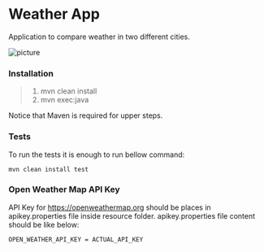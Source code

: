 # Weather App

Application to compare weather in two different cities.


![picture](Application_UI.png)

### **Installation**
> 1) mvn clean install
> 2) mvn exec:java

Notice that Maven is required for upper steps.

### Tests

To run the tests it is enough to run bellow command:

    mvn clean install test

### Open Weather Map API Key

API Key for  https://openweathermap.org should be places in apikey.properties file inside resource folder.
apikey.properties file content should be like below:
    
    OPEN_WEATHER_API_KEY = ACTUAL_API_KEY
